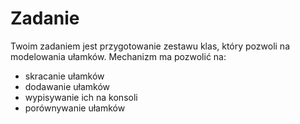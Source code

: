 # Zadanie

Twoim zadaniem jest przygotowanie zestawu klas, który pozwoli na modelowania ułamków.
Mechanizm ma pozwolić na:
* skracanie ułamków
* dodawanie ułamków
* wypisywanie ich na konsoli
* porównywanie ułamków
